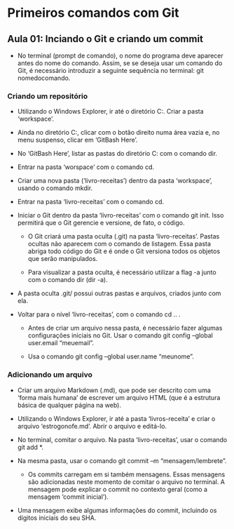# Primeiros comandos com Git

## Aula 01: Inciando o Git e criando um commit

- No terminal (prompt de comando), o nome do programa deve aparecer antes do nome do comando. Assim, se se deseja usar um comando do Git, é necessário introduzir a seguinte sequência no terminal: git nomedocomando.

### Criando um repositório

- Utilizando o Windows Explorer, ir até o diretório C:. Criar a pasta ‘workspace’.

- Ainda no diretório C:, clicar com o botão direito numa área vazia e, no menu suspenso, clicar em ‘GitBash Here’.

- No ‘GitBash Here’, listar as pastas do diretório C: com o comando dir.

- Entrar na pasta ‘worspace’ com o comando cd.

- Criar uma nova pasta (‘livro-receitas’) dentro da pasta ‘workspace’, usando o comando mkdir.

- Entrar na pasta ‘livro-receitas’ com o comando cd.

- Iniciar o Git dentro da pasta ‘livro-receitas’ com o comando git init. Isso permitirá que o Git gerencie e versione, de fato, o código.
	
    - O Git criará uma pasta oculta (.git) na pasta ‘livro-receitas’. Pastas ocultas não aparecem com o comando de listagem. Essa pasta abriga todo código do Git e é onde o Git versiona todos os objetos que serão manipulados.
	
    - Para visualizar a pasta oculta, é necessário utilizar a flag -a junto com o comando dir (dir -a).

- A pasta oculta .git/ possui outras pastas e arquivos, criados junto com ela.

- Voltar para o nível ‘livro-receitas’, com o comando cd .. .
	
    - Antes de criar um arquivo nessa pasta, é necessário fazer algumas configurações iniciais no Git. Usar o comando git config –global user.email “meuemail”.
	
    - Usa o comando git config –global user.name “meunome”.

### Adicionando um arquivo

- Criar um arquivo Markdown (.md), que pode ser descrito com uma ‘forma mais humana’ de escrever um arquivo HTML (que é a estrutura básica de qualquer página na web).

- Utilizando o Windows Explorer, ir até a pasta ‘livros-receita’ e criar o arquivo ‘estrogonofe.md’. Abrir o arquivo e editá-lo.

- No terminal, comitar o arquivo. Na pasta ‘livro-receitas’, usar o comando git add *.

- Na mesma pasta, usar o comando git commit –m “mensagem/lembrete”.

	- Os commits carregam em si também mensagens. Essas mensagens são adicionadas neste momento de comitar o arquivo no terminal. A mensagem pode explicar o commit no contexto geral (como a mensagem ‘commit inicial’).

- Uma mensagem exibe algumas informações do commit, incluindo os dígitos iniciais do seu SHA.
